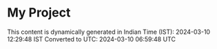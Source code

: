 # My Project

This content is dynamically generated in Indian Time (IST): 2024-03-10 12:29:48 IST
Converted to UTC: 2024-03-10 06:59:48 UTC
